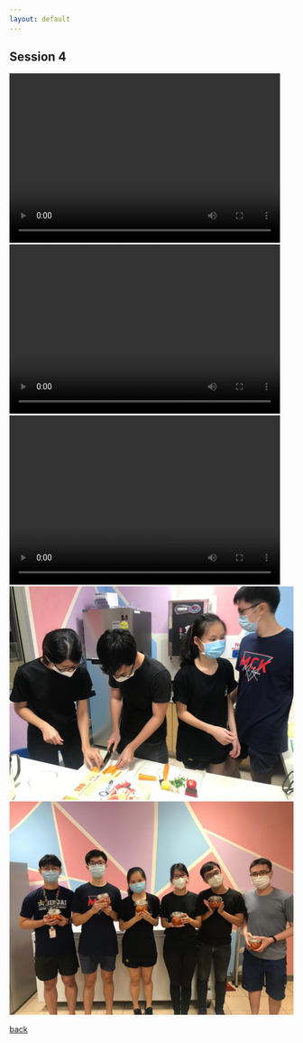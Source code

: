 ```yaml
---
layout: default
---
```


## Session 4

<video src="Pictures/n1.mp4" width="480" height="300" controls preload></video>
<video src="Pictures/n2.mp4" width="480" height="300" controls preload></video>
<video src="Pictures/n3.mp4" width="480" height="300" controls preload></video>
![Pic9](Pictures/n4.jpeg)
![Pic10](Pictures/n5.jpeg)

[back](./KimchiW)
